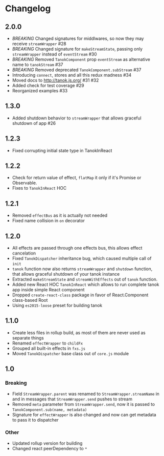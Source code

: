 # Changelog

## 2.0.0
* *BREAKING* Changed signatures for middlwares, so now they may receive `streamWrapper` #28
* *BREAKING* Changed signature for `makeStreamState`, passing only `streamWrapper` instead of `eventStream` #30
* *BREAKING* Removed `TanokComponent` prop `eventStream` as alternative name to `tanokStream` #37
* *BREAKING* Removed deprecated `TanokComponent.subStream` #37
* Introducing `connect`, stores and all this redux madness #34
* Moved docs to http://tanok.js.org/ #31 #32
* Added check for test coverage #29
* Reorganized examples #33


## 1.3.0
* Added shutdown behavior to `streamWrapper` that allows graceful shutdown of app #26

## 1.2.3
* Fixed corrupting initial state type in TanokInReact

## 1.2.2
* Check for return value of effect, `flatMap` it only if it's Promise or Observable.
* Fixes to `TanokInReact` HOC

## 1.2.1
* Removed `effectBus` as it is actually not needed
* Fixed name collision in `on` decorator

## 1.2.0

* All effects are passed through one effects bus, this allows effect cancelation
* Fixed `TanokDispatcher` inheritance bug, which caused multiple call of `init`
* `tanok` function now also returns `streamWrapper` and `shutdown` function, that allows graceful shutdown of your tanok instance
* Extracted `makeStreamState` and `streamWithEffects` out of `tanok` function.
* Added new React HOC `TanokInReact` which allows to run complete tanok app inside simple React component
* Dropped `create-react-class` package in favor of React.Component class-based Root
* Using `es2015-loose` preset for building tanok


## 1.1.0

* Create less files in rollup build, as most of them are never used as separate things
* Renamed `effectWrapper` to `childFx`
* Grouped all built-in effects in `fxs.js`
* Moved `TanokDispatcher` base class out of `core.js` module


## 1.0

### Breaking
*  Field `StreamWrapper.parent` was renamed to `StreamWrapper.streamName` in  and in messages that `StreamWrapper.send` pushes to stream
* Removed `meta` parameter from `StreamWrapper.send`, now it is passed to `TanokComponent.sub(name, metadata)`
* Signature for `effectWrapper` is also changed and now can get metadata to pass it to dispatcher

### Other
* Updated rollup version for building
* Changed react peerDependency to `*`
